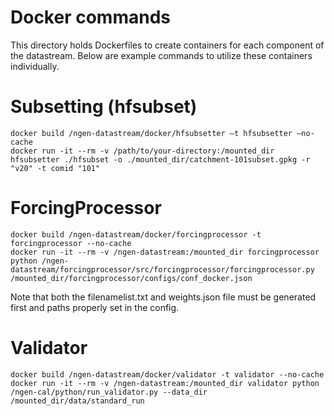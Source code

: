 # Docker commands
This directory holds Dockerfiles to create containers for each component of the datastream. Below are example commands to utilize these containers individually.

# Subsetting (hfsubset)
```
docker build /ngen-datastream/docker/hfsubsetter –t hfsubsetter –no-cache
docker run -it --rm -v /path/to/your-directory:/mounted_dir hfsubsetter ./hfsubset -o ./mounted_dir/catchment-101subset.gpkg -r "v20" -t comid "101"
```

# ForcingProcessor
```
docker build /ngen-datastream/docker/forcingprocessor -t forcingprocessor --no-cache
docker run -it --rm -v /ngen-datastream:/mounted_dir forcingprocessor python /ngen-datastream/forcingprocessor/src/forcingprocessor/forcingprocessor.py /mounted_dir/forcingprocessor/configs/conf_docker.json
```
Note that both the filenamelist.txt and weights.json file must be generated first and paths properly set in the config. 

# Validator
```
docker build /ngen-datastream/docker/validator -t validator --no-cache
docker run -it --rm -v /ngen-datastream:/mounted_dir validator python /ngen-cal/python/run_validator.py --data_dir /mounted_dir/data/standard_run
```